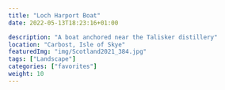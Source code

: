 ```yaml
---
title: "Loch Harport Boat"
date: 2022-05-13T18:23:16+01:00

description: "A boat anchored near the Talisker distillery"
location: "Carbost, Isle of Skye"
featuredImg: "img/Scotland2021_384.jpg"
tags: ["Landscape"]
categories: ["favorites"]
weight: 10
---
```


